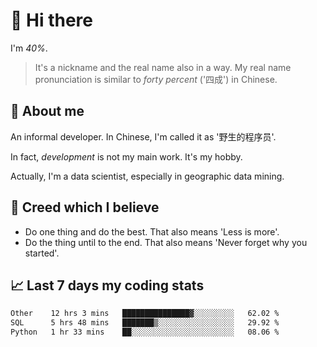# 👋 Hi there

I'm *40%*.

> It's a nickname and the real name also in a way.
> My real name pronunciation is similar to *forty percent* ('四成') in Chinese.

## :speech_balloon: About me

An informal developer. In Chinese, I'm called it as '野生的程序员'.

In fact, _development_ is not my main work. It's my hobby.

Actually, I'm a data scientist, especially in geographic data mining.

## :see_no_evil: Creed which I believe

- Do one thing and do the best. That also means 'Less is more'.
- Do the thing until to the end. That also means 'Never forget why you started'.

## :chart_with_upwards_trend: Last 7 days my coding stats

<!--START_SECTION:waka-->

```txt
Other    12 hrs 3 mins   ███████████████▓░░░░░░░░░   62.02 %
SQL      5 hrs 48 mins   ███████▒░░░░░░░░░░░░░░░░░   29.92 %
Python   1 hr 33 mins    ██░░░░░░░░░░░░░░░░░░░░░░░   08.06 %
```

<!--END_SECTION:waka-->
